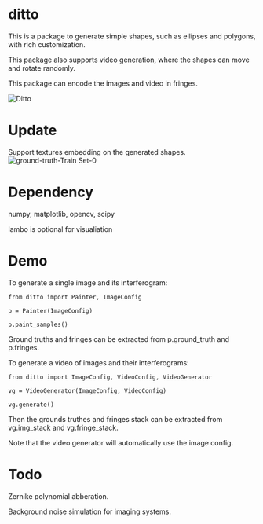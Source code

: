 # ditto
This is a package to generate simple shapes, such as ellipses and polygons, with rich customization.

This package also supports video generation, where the shapes can move and rotate randomly.

This package can encode the images and video in fringes.

![Ditto](https://user-images.githubusercontent.com/50898990/161477872-8ec8b8e6-cd86-4264-8922-63e4a6a7b224.png)


# Update
Support textures embedding on the generated shapes.
![ground-truth-Train Set-0](https://user-images.githubusercontent.com/50898990/161478543-185ca573-c05f-449e-a206-308efe947ec9.png)

# Dependency
numpy, matplotlib, opencv, scipy

lambo is optional for visualiation

# Demo
To generate a single image and its interferogram:
```
from ditto import Painter, ImageConfig

p = Painter(ImageConfig)

p.paint_samples()
```

Ground truths and fringes can be extracted from p.ground_truth and p.fringes.

To generate a video of images and their interferograms:
```
from ditto import ImageConfig, VideoConfig, VideoGenerator

vg = VideoGenerator(ImageConfig, VideoConfig)

vg.generate()
```

Then the grounds truthes and fringes stack can be extracted from vg.img_stack and vg.fringe_stack.

Note that the video generator will automatically use the image config.

# Todo

Zernike polynomial abberation.

Background noise simulation for imaging systems.

